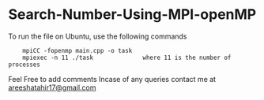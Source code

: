 # Search-Number-Using-MPI-openMP
To run the file on Ubuntu, use the following commands

        mpiCC -fopenmp main.cpp -o task
        mpiexec -n 11 ./task              where 11 is the number of processes

Feel Free to add comments
Incase of any queries contact me at areeshatahir17@gmail.com
